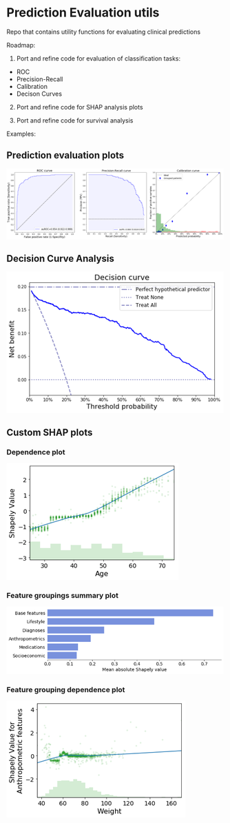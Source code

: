 # Prediction Evaluation utils

Repo that contains utility functions for evaluating clinical predictions

Roadmap:
1. Port and refine code for evaluation of classification tasks:
  * ROC
  * Precision-Recall
  * Calibration
  * Decison Curves
  
 2. Port and refine code for SHAP analysis plots
 
 3. Port and refine code for survival analysis
 

Examples:
## Prediction evaluation plots
![Alt text](/images/example_eval_plots.png?raw=true)

## Decision Curve Analysis
![Alt text](/images/example_DCA.png?raw=true)

## Custom SHAP plots
### Dependence plot
![Alt text](/images/example_dep_plot.png?raw=true)

### Feature groupings summary plot
![Alt text](/images/example_summary_plot.png?raw=true)

### Feature grouping dependence plot
![Alt text](/images/example_cat_dep_plot.png?raw=true)
